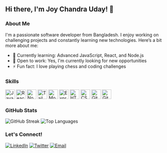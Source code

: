 ## Hi there, I'm Joy Chandra Uday! 👋

### About Me
I'm a passionate software developer from Bangladesh. I enjoy working on challenging projects and constantly learning new technologies. Here’s a bit more about me:

- 🌱 Currently learning: Advanced JavaScript, React, and Node.js
- 💼 Open to work: Yes, I'm currently looking for new opportunities
- ⚡ Fun fact: I love playing chess and coding challenges


### Skills
<img src="https://img.shields.io/badge/-JavaScript-F7DF1E?style=for-the-badge&logo=javascript&logoColor=black" alt="JavaScript" height="30"/>
<img src="https://img.shields.io/badge/-React-61DAFB?style=for-the-badge&logo=react&logoColor=white" alt="React" height="30"/>
<img src="https://img.shields.io/badge/-Node.js-339933?style=for-the-badge&logo=node.js&logoColor=white" alt="Node.js" height="30"/>
<img src="https://img.shields.io/badge/-Tailwind%20CSS-38B2AC?style=for-the-badge&logo=tailwind-css&logoColor=white" alt="Tailwind CSS" height="30"/>
<img src="https://img.shields.io/badge/-MongoDB-47A248?style=for-the-badge&logo=mongodb&logoColor=white" alt="MongoDB" height="30"/>
<img src="https://img.shields.io/badge/-Express.js-000000?style=for-the-badge&logo=express&logoColor=white" alt="Express.js" height="30"/>
<img src="https://img.shields.io/badge/-HTML5-E34F26?style=for-the-badge&logo=html5&logoColor=white" alt="HTML5" height="30"/>
<img src="https://img.shields.io/badge/-CSS3-1572B6?style=for-the-badge&logo=css3&logoColor=white" alt="CSS3" height="30"/>
<img src="https://img.shields.io/badge/-Git-F05032?style=for-the-badge&logo=git&logoColor=white" alt="Git" height="30"/>
<img src="https://img.shields.io/badge/-GitHub-181717?style=for-the-badge&logo=github&logoColor=white" alt="GitHub" height="30"/>




### GitHub Stats
![GitHub Streak](https://github-readme-streak-stats.herokuapp.com/?user=joychandrauday&theme=radical)
![Top Languages](https://github-readme-stats.vercel.app/api/top-langs/?username=joychandrauday&layout=compact&theme=radical)


### Let's Connect!
[![LinkedIn](https://img.shields.io/badge/-LinkedIn-0077B5?style=flat&logo=linkedin&logoColor=white)](https://www.linkedin.com/in/joychandrauday)
[![Twitter](https://img.shields.io/badge/-Twitter-1DA1F2?style=flat&logo=twitter&logoColor=white)](https://twitter.com/joychandrauday)
[![Email](https://img.shields.io/badge/-Email-D14836?style=flat&logo=gmail&logoColor=white)](mailto:joychandraud@example.com)
